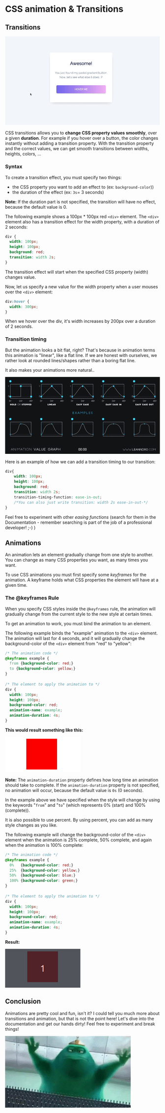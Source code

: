 # CSS animation & Transitions

## Transitions

![coolbutton.gif](./resources/images/coolbutton.gif)

CSS transitions allows you to **change CSS property values smoothly**, over a given **duration**.
For example if you hover over a button, the color changes instantly without adding a transition property.
With the transition property and the correct values, we can get smooth transitions between widths, heights, colors, ...

### Syntax

To create a transition effect, you must specify two things:

- the CSS property you want to add an effect to (ex: `background-color`))
- the duration of the effect (ex: `3s`= 3 seconds)

**Note:** If the duration part is not specified, the transition will have no effect, because the default value is 0.

The following example shows a 100px * 100px red `<div>` element. The `<div>` element also has a transition effect for the width property, with a duration of 2 seconds:

```css
div {
  width: 100px;
  height: 100px;
  background: red;
  transition: width 2s;
}
```

The transition effect will start when the specified CSS property (width) changes value.

Now, let us specify a new value for the width property when a user mouses over the `<div>` element:

```css
div:hover {
  width: 300px;
}
```

When we hover over the div, it's width increases by 200px over a duration of 2 seconds.

### Transition timing

But the animation looks a bit flat, right? That's because in animation terms this animation is "linear", like a flat line. If we are honest with ourselves, we rather look at rounded lines/shapes rather than a boring flat line.

It also makes your animations more natural..

![Animation-Value-Graph.gif](./resources/images/Animation-Value-Graph.gif)

Here is an example of how we can add a transition timing to our transition:

```css
div{
    width: 100px;
    height: 100px;
    background: red;
    transition: width 2s; 
    transition-timing-function: ease-in-out;
    /*You can also just write transition: width 2s ease-in-out-*/
}
```

Feel free to experiment with other _easing functions_  (search for them in the Documentation - remember searching is part of the job of a professional developer! ;-) )

## Animations

An animation lets an element gradually change from one style to another.
You can change as many CSS properties you want, as many times you want.

To use CSS animations you must first specify some *keyframes* for the animation.
A keyframe holds what CSS properties the element will have at a given time.

### The @keyframes Rule

When you specify CSS styles inside the `@keyframes` rule, the animation will gradually change from the current style to the new style at certain times.

To get an animation to work, you must bind the animation to an element.

The following example binds the "example" animation to the `<div>` element. The animation will last for 4 seconds, and it will gradually change the background-color of the `<div>` element from "red" to "yellow":

```css
/* The animation code */
@keyframes example {
  from {background-color: red;}
  to {background-color: yellow;}
}

/* The element to apply the animation to */
div {
  width: 100px;
  height: 100px;
  background-color: red;
  animation-name: example;
  animation-duration: 4s;
}
```

**This would result something like this:**

![](./resources/images/animation-01.gif)

**Note:** The `animation-duration` property defines how long time an animation should take to complete. If the `animation-duration` property is not specified, no animation will occur, because the default value is `0s` (0 seconds).

In the example above we have specified when the style will change by using the keywords "`from`" and "`to`" (which represents 0% (start) and 100% (complete)).

It is also possible to use percent. By using percent, you can add as many style changes as you like.

The following example will change the background-color of the `<div>` element when the animation is 25% complete, 50% complete, and again when the animation is 100% complete:

```css
/* The animation code */
@keyframes example {
  0%   {background-color: red;}
  25%  {background-color: yellow;}
  50%  {background-color: blue;}
  100% {background-color: green;}
}

/* The element to apply the animation to */
div {
  width: 100px;
  height: 100px;
  background-color: red;
  animation-name: example;
  animation-duration: 4s;
}
```

**Result:**  

![](./resources/images/animation-02.gif)

## Conclusion

Animations are pretty cool and fun, isn't it? I could tell you much more about transitions and animation, but that is not the point here! Let's dive into the documentation and get our hands dirty! Feel free to experiment and break things!

![blob.gif](./resources/images/blob.gif)
